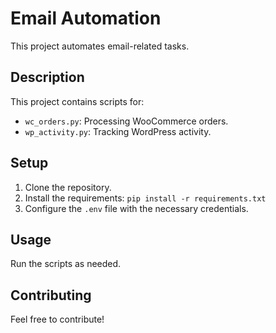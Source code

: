# Email Automation

This project automates email-related tasks.

## Description

This project contains scripts for:

-   `wc_orders.py`: Processing WooCommerce orders.
-   `wp_activity.py`: Tracking WordPress activity.

## Setup

1.  Clone the repository.
2.  Install the requirements: `pip install -r requirements.txt`
3.  Configure the `.env` file with the necessary credentials.

## Usage

Run the scripts as needed.

## Contributing

Feel free to contribute!
